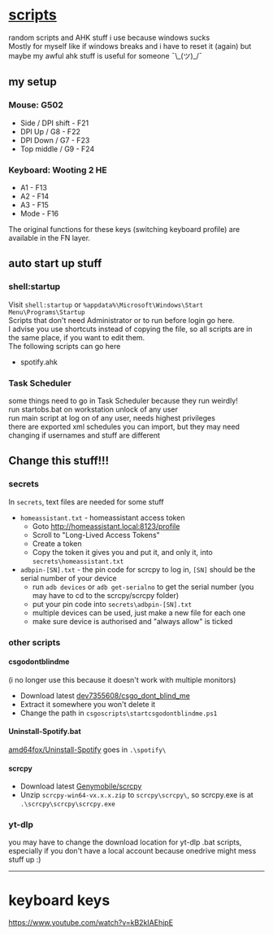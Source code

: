 # [scripts](https://github.com/iamasink/scripts)

random scripts and AHK stuff i use because windows sucks  
Mostly for myself like if windows breaks and i have to reset it (again) but maybe my awful ahk stuff is useful for someone ¯\\\_(ツ)\_/¯

## my setup
### Mouse: G502
  - Side    / DPI shift - F21  
  - DPI Up  /  G8       - F22  
  - DPI Down  /  G7     - F23  
  - Top middle  / G9    - F24  
### Keyboard: Wooting 2 HE  
  - A1	 - F13  
  - A2	 - F14  
  - A3	 - F15  
  - Mode - F16  

The original functions for these keys (switching keyboard profile) are available in the FN layer.



## auto start up stuff

### shell:startup

Visit `shell:startup` or `%appdata%\Microsoft\Windows\Start Menu\Programs\Startup`  
Scripts that don't need Administrator or to run before login go here.  
I advise you use shortcuts instead of copying the file, so all scripts are in the same place, if you want to edit them.    
The following scripts can go here  

- spotify.ahk

### Task Scheduler
some things need to go in Task Scheduler because they run weirdly!  
run startobs.bat on workstation unlock of any user  
run main script at log on of any user, needs highest privileges   
there are exported xml schedules you can import, but they may need changing if usernames and stuff are different

## Change this stuff!!!

### secrets

In `secrets`, text files are needed for some stuff  
- `homeassistant.txt` - homeassistant access token
  - Goto http://homeassistant.local:8123/profile
  - Scroll to "Long-Lived Access Tokens"
  - Create a token
  - Copy the token it gives you and put it, and only it, into `secrets\homeassistant.txt`
- `adbpin-[SN].txt` - the pin code for scrcpy to log in, `[SN]` should be the serial number of your device
  - run `adb devices` or `adb get-serialno` to get the serial number (you may have to cd to the scrcpy/scrcpy folder)
  - put your pin code into `secrets\adbpin-[SN].txt`
  - multiple devices can be used, just make a new file for each one
  - make sure device is authorised and "always allow" is ticked

### other scripts

#### csgodontblindme 
(i no longer use this because it doesn't work with multiple monitors)  
 - Download latest [dev7355608/csgo_dont_blind_me](https://github.com/dev7355608/csgo_dont_blind_me/releases/)
 - Extract it somewhere you won't delete it
 - Change the path in `csgoscripts\startcsgodontblindme.ps1`
#### Uninstall-Spotify.bat
[amd64fox/Uninstall-Spotify](https://github.com/amd64fox/Uninstall-Spotify) goes in `.\spotify\`
#### scrcpy
 - Download latest [Genymobile/scrcpy](https://github.com/Genymobile/scrcpy/releases)
 - Unzip `scrcpy-win64-vx.x.x.zip` to `scrcpy\scrcpy\`, so scrcpy.exe is at `.\scrcpy\scrcpy\scrcpy.exe`

### yt-dlp
you may have to change the download location for yt-dlp .bat scripts, especially if you don't have a local account because onedrive might mess stuff up :)

---

# keyboard keys
https://www.youtube.com/watch?v=kB2kIAEhjpE
